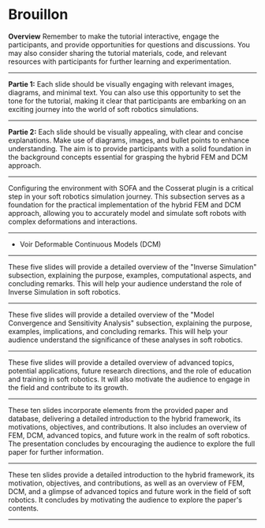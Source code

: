 # Brouillon
**Overview** 
Remember to make the tutorial interactive, engage the participants, and provide opportunities for questions and discussions. You may also consider sharing the tutorial materials, code, and relevant resources with participants for further learning and experimentation.

---
**Partie 1:** 
Each slide should be visually engaging with relevant images, diagrams, and minimal text. You can also use this opportunity to set the tone for the tutorial, making it clear that participants are embarking on an exciting journey into the world of soft robotics simulations.

---
**Partie 2:** 
Each slide should be visually appealing, with clear and concise explanations. Make use of diagrams, images, and bullet points to enhance understanding. The aim is to provide participants with a solid foundation in the background concepts essential for grasping the hybrid FEM and DCM approach.

---

Configuring the environment with SOFA and the Cosserat plugin is a critical step in your soft robotics simulation journey. This subsection serves as a foundation for the practical implementation of the hybrid FEM and DCM approach, allowing you to accurately model and simulate soft robots with complex deformations and interactions.

---
- Voir Deformable Continuous Models (DCM)

---

These five slides will provide a detailed overview of the "Inverse Simulation" subsection, explaining the purpose, examples, computational aspects, and concluding remarks. This will help your audience understand the role of Inverse Simulation in soft robotics.

---
These five slides will provide a detailed overview of the "Model Convergence and Sensitivity Analysis" subsection, explaining the purpose, examples, implications, and concluding remarks. This will help your audience understand the significance of these analyses in soft robotics.

---

These five slides will provide a detailed overview of advanced topics, potential applications, future research directions, and the role of education and training in soft robotics. It will also motivate the audience to engage in the field and contribute to its growth.


----
These ten slides incorporate elements from the provided paper and database, delivering a detailed introduction to the hybrid framework, its motivations, objectives, and contributions. It also includes an overview of FEM, DCM, advanced topics, and future work in the realm of soft robotics. The presentation concludes by encouraging the audience to explore the full paper for further information.

---


These ten slides provide a detailed introduction to the hybrid framework, its motivation, objectives, and contributions, as well as an overview of FEM, DCM, and a glimpse of advanced topics and future work in the field of soft robotics. It concludes by motivating the audience to explore the paper's contents.

---
